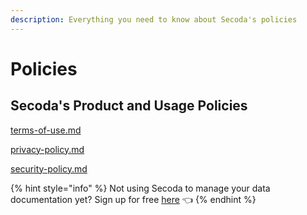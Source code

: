 ```yaml
---
description: Everything you need to know about Secoda's policies
---
```


# Policies

## Secoda's Product and Usage Policies

[terms-of-use.md](terms-of-use.md "mention")

[privacy-policy.md](privacy-policy.md "mention")

[security-policy.md](security-policy.md "mention")

{% hint style="info" %}
Not using Secoda to manage your data documentation yet? Sign up for free [here](https://app.secoda.co/) 👈
{% endhint %}
